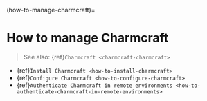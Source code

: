 (how-to-manage-charmcraft)=
# How to manage Charmcraft

> See also: {ref}`Charmcraft <charmcraft-charmcraft>` 
            
- {ref}`Install Charmcraft <how-to-install-charmcraft>`                              
- {ref}`Configure Charmcraft <how-to-configure-charmcraft>`                            
- {ref}`Authenticate Charmcraft in remote environments <how-to-authenticate-charmcraft-in-remote-environments>`